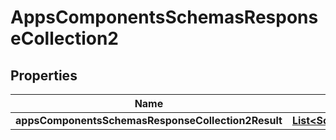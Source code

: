 # AppsComponentsSchemasResponseCollection2

## Properties
Name | Type | Description | Notes
------------ | ------------- | ------------- | -------------
**appsComponentsSchemasResponseCollection2Result** | [**List&lt;SchemasApps&gt;**](SchemasApps.md) |  |  [optional]
